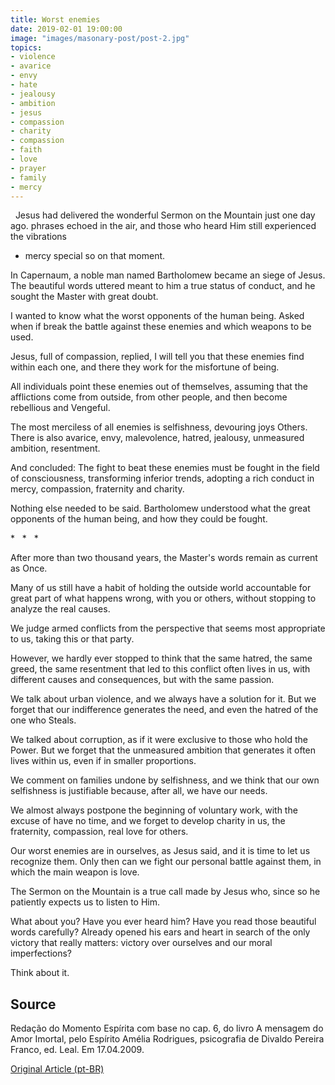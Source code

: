 ```yaml
---
title: Worst enemies
date: 2019-02-01 19:00:00
image: "images/masonary-post/post-2.jpg"
topics: 
- violence
- avarice
- envy
- hate
- jealousy
- ambition
- jesus
- compassion
- charity
- compassion
- faith
- love
- prayer
- family
- mercy
---
```

 
Jesus had delivered the wonderful Sermon on the Mountain just one day ago.
phrases echoed in the air, and those who heard Him still experienced the vibrations
- mercy
special so on that moment.

In Capernaum, a noble man named Bartholomew became an siege of Jesus. The beautiful
words uttered meant to him a true status of conduct, and
he sought the Master with great doubt.

I wanted to know what the worst opponents of the human being. Asked when if
break the battle against these enemies and which weapons to be used.

Jesus, full of compassion, replied, I will tell you that these enemies
find within each one, and there they work for the misfortune of being.

All individuals point these enemies out of themselves, assuming that the
afflictions come from outside, from other people, and then become rebellious and
Vengeful.

The most merciless of all enemies is selfishness, devouring joys
Others. There is also avarice, envy, malevolence, hatred, jealousy,
unmeasured ambition, resentment.

And concluded: The fight to beat these enemies must be fought in the field of
consciousness, transforming inferior trends, adopting a rich conduct
in mercy, compassion, fraternity and charity.

Nothing else needed to be said. Bartholomew understood what the great
opponents of the human being, and how they could be fought.

*   *   *

After more than two thousand years, the Master's words remain as current as
Once.

Many of us still have a habit of holding the outside world accountable for great
part of what happens wrong, with you or others, without stopping to analyze
the real causes.

We judge armed conflicts from the perspective that seems most appropriate to us, taking
this or that party.

However, we hardly ever stopped to think that the same hatred, the same greed,
the same resentment that led to this conflict often lives in us, with
different causes and consequences, but with the same passion.

We talk about urban violence, and we always have a solution for it. But
we forget that our indifference generates the need, and even the hatred of the one who
Steals.

We talked about corruption, as if it were exclusive to those who hold the
Power. But we forget that the unmeasured ambition that generates it often lives
within us, even if in smaller proportions.

We comment on families undone by selfishness, and we think that our own
selfishness is justifiable because, after all, we have our needs.

We almost always postpone the beginning of voluntary work, with the excuse of
have no time, and we forget to develop charity in us, the
fraternity, compassion, real love for others.

Our worst enemies are in ourselves, as Jesus said, and it is time to
let us recognize them. Only then can we fight our personal battle against
them, in which the main weapon is love.

The Sermon on the Mountain is a true call made by Jesus who, since
so he patiently expects us to listen to Him.

What about you? Have you ever heard him? Have you read those beautiful words carefully? Already
opened his ears and heart in search of the only victory that really matters:
victory over ourselves and our moral imperfections?

Think about it.

## Source
Redação do Momento Espírita com base no cap. 6, do livro A mensagem do
Amor Imortal, pelo Espírito Amélia Rodrigues, psicografia de Divaldo Pereira Franco, ed.
Leal.
Em 17.04.2009.


[Original Article (pt-BR)](http://www.momento.com.br/pt/ler_texto.php?id=2181)


